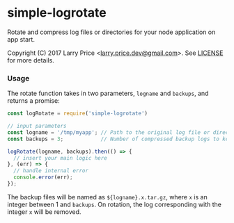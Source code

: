 simple-logrotate
================

Rotate and compress log files or directories for your node application on app start.

Copyright (C) 2017 Larry Price <<larry.price.dev@gmail.com>>. See [LICENSE](LICENSE) for more details.

### Usage ###

The rotate function takes in two parameters, `logname` and `backups`, and returns a promise:

``` javascript
const logRotate = require('simple-logrotate')

// input parameters
const logname = '/tmp/myapp'; // Path to the original log file or directory
const backups = 3;            // Number of compressed backup logs to keep

logRotate(logname, backups).then(() => {
  // insert your main logic here
}, (err) => {
  // handle internal error
  console.error(err);
});
```

The backup files will be named as `${logname}.x.tar.gz`, where `x` is an integer between 1 and `backups`. On rotation, the log corresponding with the integer `x` will be removed.

